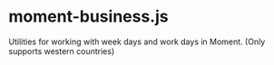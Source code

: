 # moment-business.js
Utilities for working with week days and work days in Moment. (Only supports western countries)
